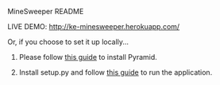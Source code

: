 MineSweeper README

LIVE DEMO: http://ke-minesweeper.herokuapp.com/

Or, if you choose to set it up locally...

1) Please follow [this guide](http://docs.pylonsproject.org/projects/pyramid//en/latest/narr/install.html) to install Pyramid.

2) Install setup.py and follow [this guide](http://docs.pylonsproject.org/projects/pyramid//en/latest/narr/project.html#running-the-project-application) to run the application.
